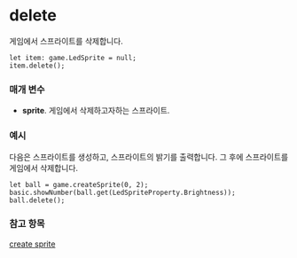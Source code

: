 # delete

게임에서 스프라이트를 삭제합니다.

```sig
let item: game.LedSprite = null;
item.delete();
```

### 매개 변수

* **sprite**. 게임에서 삭제하고자하는 스프라이트.

### 예시

다음은 스프라이트를 생성하고, 스프라이트의 밝기를 출력합니다. 그 후에 스프라이트를 게임에서 삭제합니다.

```blocks
let ball = game.createSprite(0, 2);
basic.showNumber(ball.get(LedSpriteProperty.Brightness));
ball.delete();
```

### 참고 항목

[create sprite](/reference/game/create-sprite)